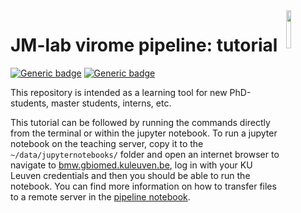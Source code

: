 <img src="https://rega.kuleuven.be/cev/viralmetagenomics/pictures/lovm/image_preview" height="12.5%" width="12.5%" align="right"/>

# JM-lab virome pipeline: tutorial
[![Generic badge](https://img.shields.io/badge/GitHub-MatthijnssensLab-brightgreen?logo=github)](https://github.com/Matthijnssenslab)
[![Generic badge](https://img.shields.io/badge/DOI-https%3A%2F%2Fdoi.org%2F10.1038%2Fsrep16532-blue)](https://doi.org/10.1038/srep16532)

This repository is intended as a learning tool for new PhD-students, master students, interns, etc.

This tutorial can be followed by running the commands directly from the terminal or within the jupyter notebook. To run a jupyter notebook on the teaching server, copy it to the `~/data/jupyternotebooks/` folder and open an internet browser to navigate to [bmw.gbiomed.kuleuven.be](bmw.gbiomed.kuleuven.be), log in with your KU Leuven credentials and then you should be able to run the notebook. You can find more information on how to transfer files to a remote server in the [pipeline notebook](pipeline.ipynb).
